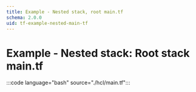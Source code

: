 ```yaml
---
title: Example - Nested stack, root main.tf
schema: 2.0.0
uid: tf-example-nested-main-tf
---
```

# Example - Nested stack: Root stack main<area/>.tf

:::code language="bash" source="./hcl/main.tf":::